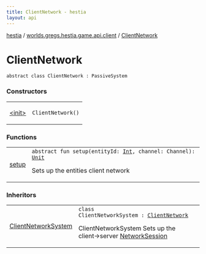 ```yaml
---
title: ClientNetwork - hestia
layout: api
---
```


<div class='api-docs-breadcrumbs'><a href="../../index.html">hestia</a> / <a href="../index.html">worlds.gregs.hestia.game.api.client</a> / <a href="./index.html">ClientNetwork</a></div>

# ClientNetwork

<div class="signature"><code><span class="keyword">abstract</span> <span class="keyword">class </span><span class="identifier">ClientNetwork</span>&nbsp;<span class="symbol">:</span>&nbsp;<span class="identifier">PassiveSystem</span></code></div>

### Constructors

<table class="api-docs-table">
<tbody>
<tr>
<td markdown="1">

<a href="-init-.html">&lt;init&gt;</a>


</td>
<td markdown="1">
<div class="signature"><code><span class="identifier">ClientNetwork</span><span class="symbol">(</span><span class="symbol">)</span></code></div>

</td>
</tr>
</tbody>
</table>

### Functions

<table class="api-docs-table">
<tbody>
<tr>
<td markdown="1">

<a href="setup.html">setup</a>


</td>
<td markdown="1">
<div class="signature"><code><span class="keyword">abstract</span> <span class="keyword">fun </span><span class="identifier">setup</span><span class="symbol">(</span><span class="parameterName" id="worlds.gregs.hestia.game.api.client.ClientNetwork$setup(kotlin.Int, io.netty.channel.Channel)/entityId">entityId</span><span class="symbol">:</span>&nbsp;<a href="https://kotlinlang.org/api/latest/jvm/stdlib/kotlin/-int/index.html"><span class="identifier">Int</span></a><span class="symbol">, </span><span class="parameterName" id="worlds.gregs.hestia.game.api.client.ClientNetwork$setup(kotlin.Int, io.netty.channel.Channel)/channel">channel</span><span class="symbol">:</span>&nbsp;<span class="identifier">Channel</span><span class="symbol">)</span><span class="symbol">: </span><a href="https://kotlinlang.org/api/latest/jvm/stdlib/kotlin/-unit/index.html"><span class="identifier">Unit</span></a></code></div>

Sets up the entities client network


</td>
</tr>
</tbody>
</table>

### Inheritors

<table class="api-docs-table">
<tbody>
<tr>
<td markdown="1">

<a href="../../worlds.gregs.hestia.game.plugins.client.systems.network/-client-network-system/index.html">ClientNetworkSystem</a>


</td>
<td markdown="1">
<div class="signature"><code><span class="keyword">class </span><span class="identifier">ClientNetworkSystem</span>&nbsp;<span class="symbol">:</span>&nbsp;<a href="./index.html"><span class="identifier">ClientNetwork</span></a></code></div>

ClientNetworkSystem
Sets up the client-&gt;server <a href="../../worlds.gregs.hestia.game.plugins.client.components/-network-session/index.html">NetworkSession</a>


</td>
</tr>
</tbody>
</table>
